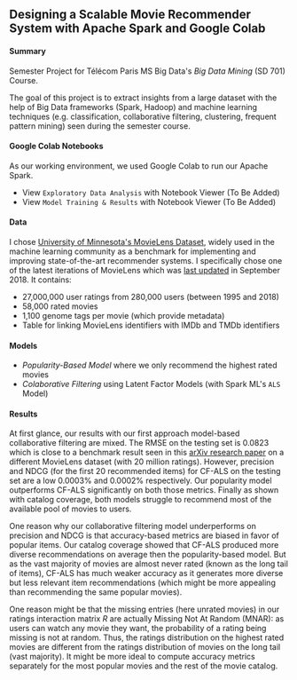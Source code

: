 ## Designing a Scalable Movie Recommender System with Apache Spark and Google Colab

#### Summary

Semester Project for Télécom Paris MS Big Data's *Big Data Mining* (SD 701) Course.

The goal of this project is to extract insights from a large dataset with the help of Big Data frameworks (Spark, Hadoop) and machine learning techniques (e.g. classification, collaborative filtering, clustering, frequent pattern mining) seen during the semester course.

#### Google Colab Notebooks

As our working environment, we used Google Colab to run our Apache Spark.

- View `Exploratory Data Analysis` with Notebook Viewer (To Be Added)
- View `Model Training & Results` with Notebook Viewer (To Be Added)

#### Data

I chose [University of Minnesota's MovieLens Dataset](https://grouplens.org/datasets/movielens/), widely used in the machine learning community as a benchmark for implementing and improving state-of-the-art recommender systems. I specifically chose one of the latest iterations of MovieLens which was [last updated](https://grouplens.org/datasets/movielens/latest/) in September 2018. It contains:

- 27,000,000 user ratings from 280,000 users (between 1995 and 2018)
- 58,000 rated movies
- 1,100 genome tags per movie (which provide metadata)
- Table for linking MovieLens identifiers with IMDb and TMDb identifiers

#### Models

- *Popularity-Based Model* where we only recommend the highest rated movies
- *Colaborative Filtering* using Latent Factor Models (with Spark ML's `ALS` Model)

#### Results

At first glance, our results with our first approach model-based collaborative filtering are mixed. The RMSE on the testing set is 0.0823 which is close to a benchmark result seen in this [arXiv research paper](https://arxiv.org/abs/1606.07659) on a different MovieLens dataset (with 20 million ratings). However, precision and NDCG (for the first 20 recommended items) for CF-ALS on the testing set are a low 0.0003\% and 0.0002\% respectively. Our popularity model outperforms CF-ALS significantly on both those metrics. Finally as shown with catalog coverage, both models struggle to recommend most of the available pool of movies to users.

One reason why our collaborative filtering model underperforms on precision and NDCG is that accuracy-based metrics are biased in favor of popular items. Our catalog coverage showed that CF-ALS produced more diverse recommendations on average then the popularity-based model. But as the vast majority of movies are almost never rated (known as the long tail of items), CF-ALS has much weaker accuracy as it generates more diverse but less relevant item recommendations (which might be more appealing than recommending the same popular movies).

One reason might be that the missing entries (here unrated movies) in our ratings interaction matrix $R$ are actually Missing Not At Random (MNAR): as users can watch any movie they want, the probability of a rating being missing is not at random. Thus, the ratings distribution on the highest rated movies are different from the ratings distribution of movies on the long tail (vast majority). It might be more ideal to compute accuracy metrics separately for the most popular movies and the rest of the movie catalog.